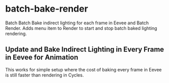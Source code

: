 # batch-bake-render
Batch Batch Bake indirect lighting for each frame in Eevee and Batch Render. Adds menu item to Render to start and stop batch baked lighting rendering.

## Update and Bake Indirect Lighting in Every Frame in Eevee for Animation

This works for simple setup where the cost of baking every frame in Eevee is still faster than rendering in Cycles.
